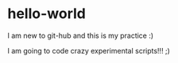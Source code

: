 # hello-world
I am new to git-hub and this is my practice :) 

I am going to code crazy experimental scripts!!! ;) 


